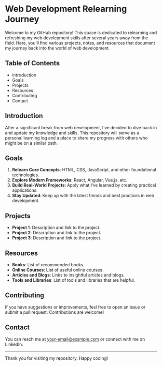 # Web Development Relearning Journey

Welcome to my GitHub repository! This space is dedicated to relearning and refreshing my web development skills after several years away from the field. Here, you'll find various projects, notes, and resources that document my journey back into the world of web development.

## Table of Contents

- Introduction
- Goals
- Projects
- Resources
- Contributing
- Contact

## Introduction

After a significant break from web development, I've decided to dive back in and update my knowledge and skills. This repository will serve as a personal learning log and a place to share my progress with others who might be on a similar path.

## Goals

1. **Relearn Core Concepts**: HTML, CSS, JavaScript, and other foundational technologies.
2. **Explore Modern Frameworks**: React, Angular, Vue.js, etc.
3. **Build Real-World Projects**: Apply what I've learned by creating practical applications.
4. **Stay Updated**: Keep up with the latest trends and best practices in web development.

## Projects

- **Project 1**: Description and link to the project.
- **Project 2**: Description and link to the project.
- **Project 3**: Description and link to the project.

## Resources

- **Books**: List of recommended books.
- **Online Courses**: List of useful online courses.
- **Articles and Blogs**: Links to insightful articles and blogs.
- **Tools and Libraries**: List of tools and libraries that are helpful.

## Contributing

If you have suggestions or improvements, feel free to open an issue or submit a pull request. Contributions are welcome!

## Contact

You can reach me at your-email@example.com or connect with me on LinkedIn.

---

Thank you for visiting my repository. Happy coding!
